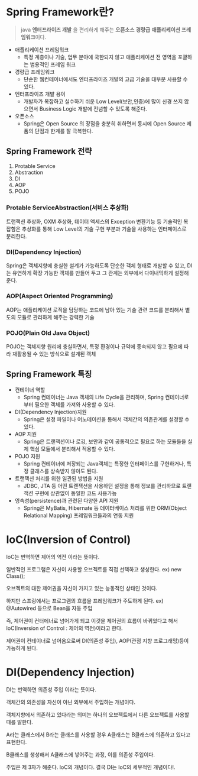 
# Spring Framework란?
> java **엔터프라이즈 개발** 을 편리하게 해주는 **오픈소스** **경량급** **애플리케이션 프레임워크**이다.

- 애플리케이션 프레임워크
  - 특정 계층이나 기술, 업무 분야에 국한되지 않고 애플리케이션 전 영역을 포괄하는 범용적인 프레임 워크
- 경량급 프레임워크
  - 단순한 웹컨테이너에서도 엔터프라이즈 개발의 고급 기술을 대부분 사용할 수 있다.
- 엔터프라이즈 개발 용이
   - 개발자가 복잡하고 실수하기 쉬운 Low Level(보안,인증)에 많이 신경 쓰지 않으면서 Business Logic 개발에 전념할 수 있도록 해준다.
- 오픈소스
   - Spring은 Open Source 의 장점을 충분히 취하면서 동시에 Open Source 제품의 단점과 한계를 잘 극복한다.

## Spring Framework 전략
1. Protable Service
2. Abstraction 
3. DI
4. AOP
5. POJO

### Protable ServiceAbstraction(서비스 추상화)
트랜잭션 추상화, OXM 추상화, 데이터 액세스의 Exception 변환기능 등 기술적인 복잡함은 추상화를 통해 Low Level의 기술 구현 부분과 기술을 사용하는 인터페이스로 분리한다.

### DI(Dependency Injection)
Spring은 객체지향에 충실한 설계가 가능하도록 단순한 객체 형태로 개발할 수 있고, DI는 유연하게 확장 가능한 객체를 만들어 두고 그 관계는 외부에서 다이내믹하게 설정해준다.

### AOP(Aspect Oriented Programming)
AOP는 애플리케이션 로직을 담당하는 코드에 남아 있는 기술 관련 코드를 분리해서 별도의 모듈로 관리하게 해주는 강력한 기술

### POJO(Plain Old Java Object)
POJO는 객체지향 원리에 충실하면서, 특정 환경이나 규약에 종속되지 않고 필요에 따라 재활용될 수 있는 방식으로 설계된 객체


## Spring Framework 특징

- 컨테이너 역할
  - Spring 컨테이너는 Java 객체의 Life Cycle을 관리하며, Spring 컨테이너로 부터 필요한 객체를 가져와 사용할 수 있다.
- DI(Dependency Injection)지원
  - Spring은 설정 파일이나 어노테이션을 통해서 객체간의 의존관계를 설정할 수있다.
- AOP 지원
  - Spring은 트랜잭션이나 로깅, 보안과 같이 공통적으로 필요로 하는 모듈들을 실제 핵심 모듈에서 분리해서 적용할 수 있다.
- POJO 지원
  - Spring 컨테이너에 저장되는 Java객체는 특정한 인터페이스를 구현하거나, 특정 클래스를 상속받지 않아도 된다.
- 트랜잭션 처리를 위한 일관된 방법을 지원
  - JDBC, JTA 등 어떤 트랜잭션을 사용하던 설정을 통해 정보를 관리하므로 트랜잭션 구현에 상관없이 동일한 코드 사용가능
- 영속성(persistence)과 관련된 다양한 API 지원
  - Spring은 MyBatis, Hibernate 등 데이터베이스 처리를 위한 ORM(Object Relational Mapping) 프레임워크들과의 연동 지원 

# IoC(Inversion of Control)

IoC는 번역하면 제어의 역전 이라는 뜻이다.

일반적인 프로그램은 자신이 사용할 오브젝트를 직접 선택하고 생성한다. ex) new Class();

오브젝트의 대한 제어권을 자신이 가지고 있는 능동적인 상태인 것이다.

하지만 스프링에서는 프로그램의 흐름을 프레임워크가 주도하게 된다. ex) @Autowired 등으로 Bean을 자동 주입

즉, 제어권이 컨터에너로 넘어가게 되고 이것을 제어권의 흐름이 바뀌었다고 해서 IoC(Inversion of Control : 제어의 역전)이라고 한다.

제어권이 컨테이너로 넘어옴으로써 DI(의존성 주입), AOP(관점 지향 프로그래밍)등이 가능하게 된다.

# DI(Dependency Injection)

DI는 번역하면 의존성 주입 이라는 뜻이다.

객체간의 의존성을 자신이 아닌 외부에서 주입하는 개념이다.

객체지향에서 의존하고 있다라는 의미는 하나의 오브젝트에서 다른 오브젝트를 사용할때를 말한다.

A라는 클래스에서 B라는 클래스를 사용할 경우 A클래스는 B클래스에 의존하고 있다고 표현한다.

B클래스를 생성해서 A클래스에 넣어주는 과정, 이를 의존성 주입이다.

주입은 제 3자가 해준다. IoC의 개념이다. 결국 DI는 IoC의 세부적인 개념이다!.